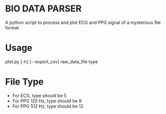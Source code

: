 # BIO DATA PARSER
A python script to process and plot ECG and PPG signal of a mysterious file format

# Usage
plot.py [-h] [--export_csv] raw_data_file type

# File Type
* For ECG, type should be 5
* For PPG 125 Hz, type should be 9
* For PPG 512 Hz, type should be 12
